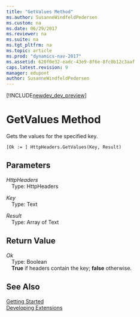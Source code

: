 ```yaml
---
title: "GetValues Method"
ms.author: SusanneWindfeldPedersen
ms.custom: na
ms.date: 06/29/2017
ms.reviewer: na
ms.suite: na
ms.tgt_pltfrm: na
ms.topic: article
ms.prod: "dynamics-nav-2017"
ms.assetid: 620f0e32-eadc-43e9-8f6e-8fc0b12c3aaf
caps.latest.revision: 9
manager: edupont
author: SusanneWindfeldPedersen
---
```


[!INCLUDE[newdev_dev_preview](../includes/newdev_dev_preview.md)]

# GetValues Method
Gets the values for the specified key.

```
[Ok := ] HttpHeaders.GetValues(Key, Result)
```

## Parameters
*HttpHeaders*  
&emsp;Type: HttpHeaders

*Key*  
&emsp;Type: Text

*Result*  
&emsp;Type: Array of Text

## Return Value
*Ok*  
&emsp;Type: Boolean  
&emsp;**True** if headers contain the key; **false** otherwise.

## See Also
[Getting Started](../devenv-get-started.md)  
[Developing Extensions](../devenv-dev-overview.md)

